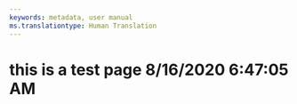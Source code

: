 ```yaml
---
keywords: metadata, user manual
ms.translationtype: Human Translation
---
```

# this is a test page 8/16/2020 6:47:05 AM